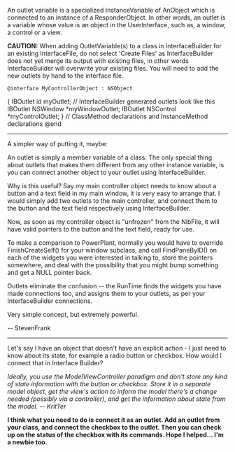 

An outlet variable is a specialized InstanceVariable of AnObject which is connected to an instance of a ResponderObject. In other words, an outlet is a variable whose value is an object in the UserInterface, such as, a window, a control or a view.  

**CAUTION:** When adding OutletVariable(s) to a class in InterfaceBuilder for an existing InterfaceFile, do not select 'Create Files' as InterfaceBuilder does not yet merge its output with existing files, in other words InterfaceBuilder will overwrite your existing files. You will need to add the new outlets by hand to the interface file.

    @interface MyControllerObject : NSObject
{
	IBOutlet id	myOutlet; // InterfaceBuilder generated outlets look like this 
	IBOutlet NSWindow *myWindowOutlet;
	IBOutlet NSControl *myControlOutlet;
}
// ClassMethod declarations and InstanceMethod declarations
@end

----

A simpler way of putting it, maybe: 

An outlet is simply a member variable of a class.  The only special thing about outlets that makes them different from any other instance variable, is you can connect another object to your outlet using InterfaceBuilder.

Why is this useful?  Say my main controller object needs to know about a button and a text field in my main window, it is very easy to arrange that.  I would simply add two outlets to the main controller, and connect them to the button and the text field respectively using InterfaceBuilder.

Now, as soon as my controller object is "unfrozen" from the NibFile, it will have valid pointers to the button and the text field, ready for use.

To make a comparison to PowerPlant, normally you would have to override FinishCreateSelf() for your window subclass, and call FindPaneByID() on each of the widgets you were interested in talking to, store the pointers somewhere, and deal with the possibility that you might bump something and get a NULL pointer back.

Outlets eliminate the confusion -- the RunTime finds the widgets you have made connections too, and assigns them to your outlets, as per your InterfaceBuilder connections.

Very simple concept, but extremely powerful.

-- StevenFrank

----

Let's say I have an object that doesn't have an explicit action - I just need to know about its state, for example a radio button or checkbox. How would I connect that in Interface Builder?

*Ideally, you use the ModelViewController paradigm and don't store any kind of state information with the button or checkbox. Store it in a separate model object, get the view's action to inform the model there's a change needed (possibly via a controller), and get the information about state from the model. -- KritTer*

**I think what you need to do is connect it as an outlet.  Add an outlet from your class, and connect the checkbox to the outlet.  Then you can check up on the status of the checkbox with its commands.  Hope I helped... I'm a newbie too.**
